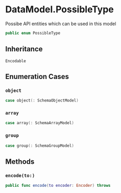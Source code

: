 # DataModel.PossibleType

Possibe API entities which can be used in this model

``` swift
public enum PossibleType
```

## Inheritance

`Encodable`

## Enumeration Cases

### `object`

``` swift
case object(: SchemaObjectModel)
```

### `array`

``` swift
case array(: SchemaArrayModel)
```

### `group`

``` swift
case group(: SchemaGroupModel)
```

## Methods

### `encode(to:)`

``` swift
public func encode(to encoder: Encoder) throws
```
